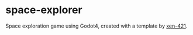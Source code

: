 # space-explorer
Space exploration game using Godot4, created with a template by [xen-421](https://www.youtube.com/@xen-42).



